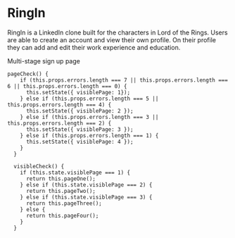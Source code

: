 # RingIn
RingIn is a LinkedIn clone built for the characters in Lord of the Rings. Users are able to create an account and view their own profile. On their profile they can add and edit their work experience and education.

Multi-stage sign up page
```
pageCheck() {
    if (this.props.errors.length === 7 || this.props.errors.length === 6 || this.props.errors.length === 0) {
      this.setState({ visiblePage: 1});
    } else if (this.props.errors.length === 5 || this.props.errors.length === 4) {
      this.setState({ visiblePage: 2 });
    } else if (this.props.errors.length === 3 || this.props.errors.length === 2) {
      this.setState({ visiblePage: 3 });
    } else if (this.props.errors.length === 1) {
      this.setState({ visiblePage: 4 });
    }
  }

  visibleCheck() {
    if (this.state.visiblePage === 1) {
      return this.pageOne();
    } else if (this.state.visiblePage === 2) {
      return this.pageTwo();
    } else if (this.state.visiblePage === 3) {
      return this.pageThree();
    } else {
      return this.pageFour();
    }
  }
  ```
  
  

